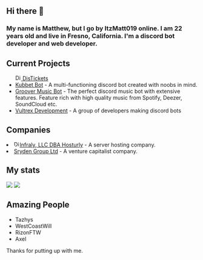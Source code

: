 ## Hi there 👋

<h3>My name is Matthew, but I go by ItzMatt019 online. I am 22 years old and live in Fresno, California. I'm a discord bot developer and web developer.</h3>

<h2>Current Projects</h2>
<ul>
<a href="https://distickets.com/"><img alt="DisTickets Logo" title="DisTickets Logo" height="15" width="15" src="https://distickets.com/assets/img/logo.png"> DisTickets</a>
  <li><a href="https://kubbet.com">Kubbet Bot</a> - A multi-functioning discord bot created with noobs in mind.</li>
  <li><a href="https://grooverbot.com">Groover Music Bot</a> - The perfect discord music bot with extensive features. Feature rich with high quality music from Spotify, Deezer, SoundCloud etc.</li>
  <li><a href="https://vultrex.dev">Vultrex Development</a> - A group of developers making discord bots</li>
</ul>

<h2>Companies</h2>
  <li><a href="https://hosturly.com"><img alt="DisTickets Logo" title="DisTickets Logo" height="15" width="15" style="border-radius:50%" src="https://distickets.com/assets/img/logo.png">Infraly, LLC DBA Hosturly</a> - A server hosting company.</li>
  <li><a href="https://sryden.gg">Sryden Group Ltd</a> - A venture capitalist company.</li>

<h2>My stats</h2>
<img src="https://github-readme-stats.vercel.app/api?username=itzmatt019&show_icons=true&theme=radical&count_private=true&include_all_commits=true">
<img src="https://github-readme-stats.vercel.app/api/top-langs/?username=itzmatt019&theme=radical&layout=compact">

<h2>Amazing People</h2>
<ul>
  <li>Tazhys</li>
  <li>WestCoastWill</li>
  <li>RizonFTW</li>
  <li>Axel</li>
</ul>

Thanks for putting up with me.